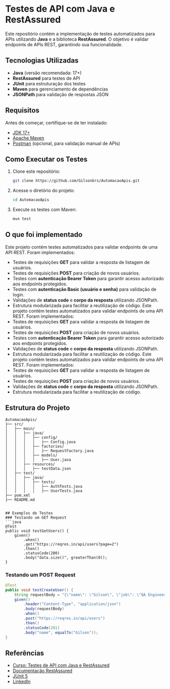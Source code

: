 # Testes de API com Java e RestAssured

Este repositório contém a implementação de testes automatizados para APIs utilizando **Java** e a biblioteca **RestAssured**. O objetivo é validar endpoints de APIs REST, garantindo sua funcionalidade.

## Tecnologias Utilizadas
- **Java** (versão recomendada: 17+)
- **RestAssured** para testes de API
- **JUnit** para estruturação dos testes
- **Maven** para gerenciamento de dependências
- **JSONPath** para validação de respostas JSON

## Requisitos
Antes de começar, certifique-se de ter instalado:
- [JDK 17+](https://www.oracle.com/java/technologies/javase/jdk17-archive-downloads.html)
- [Apache Maven](https://maven.apache.org/download.cgi)
- [Postman](https://www.postman.com/downloads/) (opcional, para validação manual de APIs)

## Como Executar os Testes
1. Clone este repositório:
   ```sh
   git clone https://github.com/Gilsonbrs/AutomacaoApis.git
   ```
2. Acesse o diretório do projeto:
   ```sh
   cd AutomacaoApis
   ```
3. Execute os testes com Maven:
   ```sh
   mvn test
   ```

## O que foi implementado
Este projeto contém testes automatizados para validar endpoints de uma API REST. Foram implementados:
- Testes de requisições **GET** para validar a resposta de listagem de usuários.
- Testes de requisições **POST** para criação de novos usuários.
- Testes com **autenticação Bearer Token** para garantir acesso autorizado aos endpoints protegidos.
- Testes com **autenticação Basic (usuário e senha)** para validação de login.
- Validações de **status code** e **corpo da resposta** utilizando JSONPath.
- Estrutura modularizada para facilitar a reutilização de código.
Este projeto contém testes automatizados para validar endpoints de uma API REST. Foram implementados:
- Testes de requisições **GET** para validar a resposta de listagem de usuários.
- Testes de requisições **POST** para criação de novos usuários.
- Testes com **autenticação Bearer Token** para garantir acesso autorizado aos endpoints protegidos.
- Validações de **status code** e **corpo da resposta** utilizando JSONPath.
- Estrutura modularizada para facilitar a reutilização de código.
Este projeto contém testes automatizados para validar endpoints de uma API REST. Foram implementados:
- Testes de requisições **GET** para validar a resposta de listagem de usuários.
- Testes de requisições **POST** para criação de novos usuários.
- Validações de **status code** e **corpo da resposta** utilizando JSONPath.
- Estrutura modularizada para facilitar a reutilização de código.


## Estrutura do Projeto
```
AutomacaoApis/
├── src/
│   ├── main/
│   │   ├── java/
│   │   │   ├── config/
│   │   │   │   ├── Config.java
│   │   │   ├── factories/
│   │   │   │   ├── RequestFactory.java
│   │   │   ├── models/
│   │   │   │   ├── User.java
│   │   ├── resources/
│   │   │   ├── testData.json
│   ├── test/
│   │   ├── java/
│   │   │   ├── tests/
│   │   │   │   ├── AuthTests.java
│   │   │   │   ├── UserTests.java
├── pom.xml
├── README.md


## Exemplos de Testes
### Testando um GET Request
```java
@Test
public void testGetUsers() {
    given()
        .when()
        .get("https://reqres.in/api/users?page=2")
        .then()
        .statusCode(200)
        .body("data.size()", greaterThan(0));
}
```

### Testando um POST Request
```java
@Test
public void testCreateUser() {
    String requestBody = "{\"name\": \"Gilson\", \"job\": \"QA Engineer\"}";
    given()
        .header("Content-Type", "application/json")
        .body(requestBody)
        .when()
        .post("https://reqres.in/api/users")
        .then()
        .statusCode(201)
        .body("name", equalTo("Gilson"));
}
```

## Referências
- [Curso: Testes de API com Java e RestAssured](https://plataforma.etech.dev/175102-testes-de-api-com-java-restassured)
- [Documentação RestAssured](https://rest-assured.io/)
- [JUnit 5](https://junit.org/junit5/)
- [LinkedIn](https://www.linkedin.com/in/gilsonrbs/)
